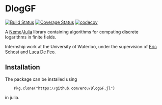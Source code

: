 # DlogGF

[![Build Status](https://travis-ci.org/erou/DlogGF.jl.svg?branch=master)](https://travis-ci.org/erou/DlogGF.jl) [![Coverage Status](https://coveralls.io/repos/github/erou/DlogGF.jl/badge.svg?branch=master)](https://coveralls.io/github/erou/DlogGF.jl?branch=master) [![codecov](https://codecov.io/gh/erou/DlogGF.jl/branch/master/graph/badge.svg)](https://codecov.io/gh/erou/DlogGF.jl)



A [Nemo](http://nemocas.org/)/[Julia](http://julialang.org/) library containing algorithms for computing discrete logarithms in finite fields.

Internship work at the University of Waterloo, under the supervision of [Eric
Schost](https://cs.uwaterloo.ca/~eschost/) and [Luca De Feo](http://defeo.lu/). 

## Installation 

The package can be installed using

		Pkg.clone("https://github.com/erou/DlogGF.jl")

 in julia.
